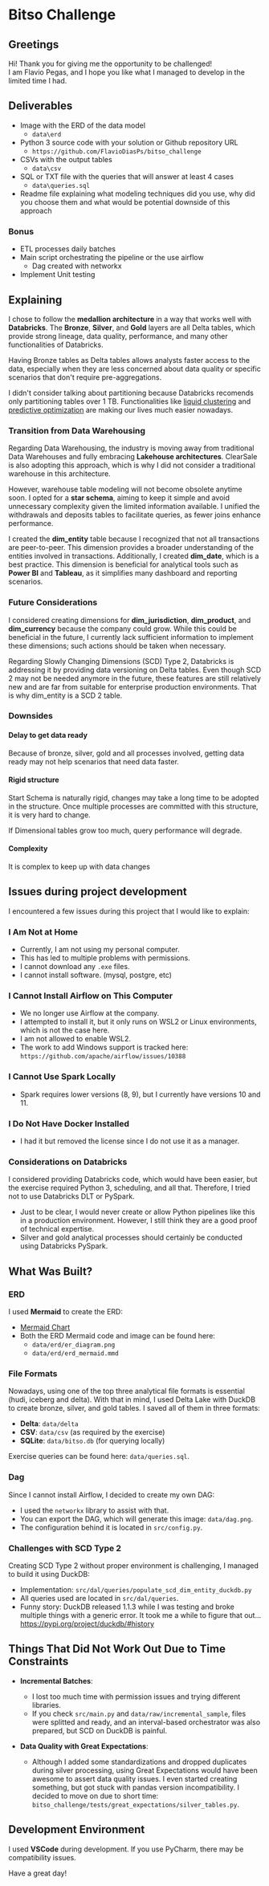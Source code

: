 # Bitso Challenge

## Greetings
Hi! Thank you for giving me the opportunity to be challenged!  
I am Flavio Pegas, and I hope you like what I managed to develop in the limited time I had.

## Deliverables
- Image with the ERD of the data model
  - `data\erd`
- Python 3 source code with your solution or Github repository URL
  - `https://github.com/FlavioDiasPs/bitso_challenge`
- CSVs with the output tables
  - `data\csv`
- SQL or TXT file with the queries that will answer at least 4 cases
  - `data\queries.sql`
- Readme file explaining what modeling techniques did you use, why did you choose them and what would be potential 
downside of this approach

### Bonus
- ETL processes daily batches
- Main script orchestrating the pipeline or the use airflow
  - Dag created with networkx 
- Implement Unit testing

## Explaining

I chose to follow the **medallion architecture** in a way that works well with **Databricks**. The **Bronze**, **Silver**, and **Gold** layers are all Delta tables, which provide strong lineage, data quality, performance, and many other functionalities of Databricks.

Having Bronze tables as Delta tables allows analysts faster access to the data, especially when they are less concerned about data quality or specific scenarios that don't require pre-aggregations.

I didn't consider talking about partitioning because Databricks recomends only partitioning tables over 1 TB. Functionalities like [liquid clustering](https://learn.microsoft.com/en-us/azure/databricks/delta/clustering) and [predictive optimization](https://learn.microsoft.com/en-us/azure/databricks/optimizations/predictive-optimization) are making our lives much easier nowadays. 

### Transition from Data Warehousing

Regarding Data Warehousing, the industry is moving away from traditional Data Warehouses and fully embracing **Lakehouse architectures**. ClearSale is also adopting this approach, which is why I did not consider a traditional warehouse in this architecture.

However, warehouse table modeling will not become obsolete anytime soon. I opted for a **star schema**, aiming to keep it simple and avoid unnecessary complexity given the limited information available. I unified the withdrawals and deposits tables to facilitate queries, as fewer joins enhance performance.

I created the **dim_entity** table because I recognized that not all transactions are peer-to-peer. This dimension provides a broader understanding of the entities involved in transactions. Additionally, I created **dim_date**, which is a best practice. This dimension is beneficial for analytical tools such as **Power BI** and **Tableau**, as it simplifies many dashboard and reporting scenarios.

### Future Considerations

I considered creating dimensions for **dim_jurisdiction**, **dim_product**, and **dim_currency** because the company could grow. While this could be beneficial in the future, I currently lack sufficient information to implement these dimensions; such actions should be taken when necessary.

Regarding Slowly Changing Dimensions (SCD) Type 2, Databricks is addressing it by providing data versioning on Delta tables. Even though SCD 2 may not be needed anymore in the future, these features are still relatively new and are far from suitable for enterprise production environments. That is why dim_entity is a SCD 2 table.


### Downsides
#### Delay to get data ready
Because of bronze, silver, gold and all processes involved, getting data ready may not help scenarios that need data faster.

#### Rigid structure
Start Schema is naturally rigid, changes may take a long time to be adopted in the structure. Once multiple processes are committed with this structure, it is very hard to change.

If Dimensional tables grow too much, query performance will degrade.
#### Complexity
It is complex to keep up with data changes


## Issues during project development
I encountered a few issues during this project that I would like to explain:

### I Am Not at Home
- Currently, I am not using my personal computer.
- This has led to multiple problems with permissions.
- I cannot download any `.exe` files.
- I cannot install software. (mysql, postgre, etc)

### I Cannot Install Airflow on This Computer
- We no longer use Airflow at the company.
- I attempted to install it, but it only runs on WSL2 or Linux environments, which is not the case here.
- I am not allowed to enable WSL2.
- The work to add Windows support is tracked here: `https://github.com/apache/airflow/issues/10388`

### I Cannot Use Spark Locally
- Spark requires lower versions (8, 9), but I currently have versions 10 and 11.

### I Do Not Have Docker Installed
- I had it but removed the license since I do not use it as a manager.

### Considerations on Databricks
I considered providing Databricks code, which would have been easier, but the exercise required Python 3, scheduling, and all that. Therefore, I tried not to use Databricks DLT or PySpark.
- Just to be clear, I would never create or allow Python pipelines like this in a production environment. However, I still think they are a good proof of technical expertise.
- Silver and gold analytical processes should certainly be conducted using Databricks PySpark.

## What Was Built?
### ERD
I used **Mermaid** to create the ERD:
- [Mermaid Chart](https://www.mermaidchart.com/)
- Both the ERD Mermaid code and image can be found here:
  - `data/erd/er_diagram.png`
  - `data/erd/erd_mermaid.mmd`

### File Formats
Nowadays, using one of the top three analytical file formats is essential (hudi, iceberg and delta). 
With that in mind, I used Delta Lake with DuckDB to create bronze, silver, and gold tables. I saved all of them in three formats:
- **Delta**: `data/delta`
- **CSV**: `data/csv` (as required by the exercise)
- **SQLite**: `data/bitso.db` (for querying locally)

Exercise queries can be found here: `data/queries.sql`.

### Dag
Since I cannot install Airflow, I decided to create my own DAG:
- I used the `networkx` library to assist with that.
- You can export the DAG, which will generate this image: `data/dag.png`.
- The configuration behind it is located in `src/config.py`.

### Challenges with SCD Type 2
Creating SCD Type 2 without proper environment is challenging, I managed to build it using DuckDB:
- Implementation: `src/dal/queries/populate_scd_dim_entity_duckdb.py`
- All queries used are located in `src/dal/queries`.
- Funny story: DuckDB released 1.1.3 while I was testing and broke multiple things with a generic error. It took me a while to figure that out... https://pypi.org/project/duckdb/#history

## Things That Did Not Work Out Due to Time Constraints
- **Incremental Batches**:
  - I lost too much time with permission issues and trying different libraries.
  - If you check `src/main.py` and `data/raw/incremental_sample`, files were splitted and ready, and an interval-based orchestrator was also prepared, but SCD on DuckDB is painful.

- **Data Quality with Great Expectations**:
  - Although I added some standardizations and dropped duplicates during silver processing, using Great Expectations would have been awesome to assert data quality issues. I even started creating something, but got stuck with pandas version incompatibility. I decided to move on due to short time: `bitso_challenge/tests/great_expectations/silver_tables.py`.

## Development Environment
I used **VSCode** during development. If you use PyCharm, there may be compatibility issues.

Have a great day!